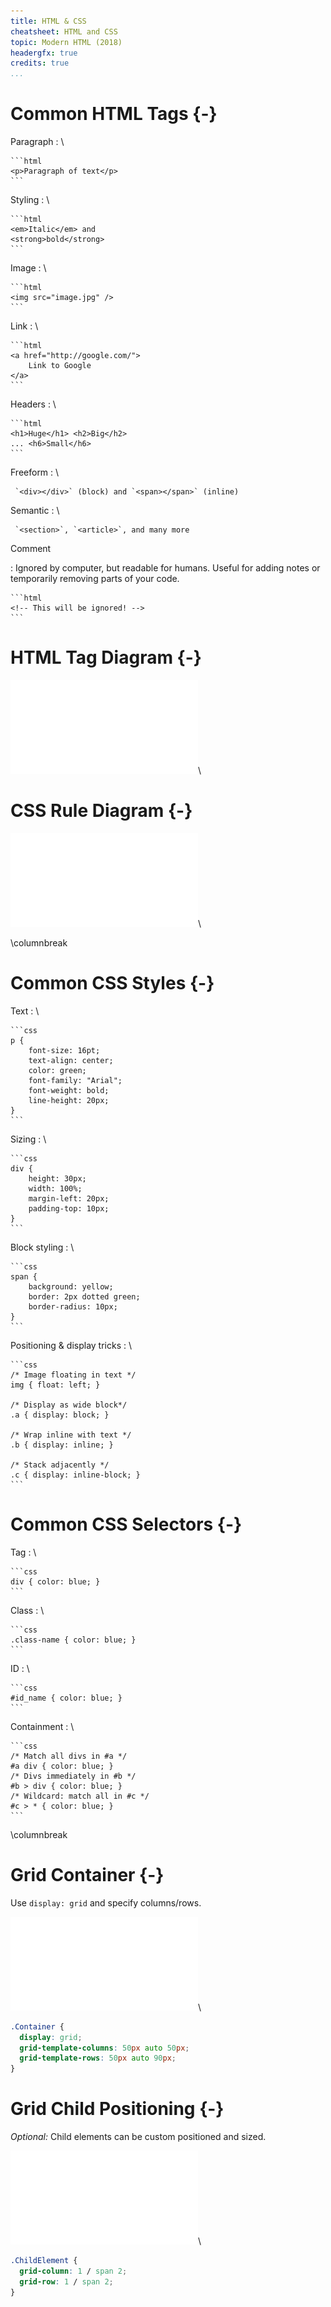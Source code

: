```yaml
---
title: HTML & CSS
cheatsheet: HTML and CSS
topic: Modern HTML (2018)
headergfx: true
credits: true
...
```


# Common HTML Tags {-}

Paragraph
:   \ 

    ```html
    <p>Paragraph of text</p>
    ```

Styling
:   \ 

    ```html
    <em>Italic</em> and
    <strong>bold</strong>
    ```

Image
:   \ 

    ```html
    <img src="image.jpg" />
    ```

Link
:   \ 

    ```html
    <a href="http://google.com/">
        Link to Google
    </a>
    ```

Headers
:   \ 

    ```html
    <h1>Huge</h1> <h2>Big</h2>
    ... <h6>Small</h6>
    ```

Freeform
:   \ 

     `<div></div>` (block) and `<span></span>` (inline)

Semantic
:   \ 

     `<section>`, `<article>`, and many more


Comment

:   Ignored by computer, but readable for humans.
    Useful for adding notes or temporarily removing
    parts of your code.

    ```html
    <!-- This will be ignored! -->
    ```


# HTML Tag Diagram {-}

![HTML tag](./kickstart-backend/images/anatomy_of_tag_cmu.pdf)\ 

# CSS Rule Diagram {-}

![CSS Rule](./kickstart-backend/images/anatomy_of_css_cmu.pdf)\ 

\columnbreak

# Common CSS Styles {-}



Text
:  \ 

    ```css
    p {
        font-size: 16pt;
        text-align: center;
        color: green;
        font-family: "Arial";
        font-weight: bold;
        line-height: 20px;
    }
    ```

Sizing
:   \ 

    ```css
    div {
        height: 30px;
        width: 100%;
        margin-left: 20px;
        padding-top: 10px;
    }
    ```

Block styling
:   \ 

    ```css
    span {
        background: yellow;
        border: 2px dotted green;
        border-radius: 10px;
    }
    ```

Positioning & display tricks
:   \ 

    ```css
    /* Image floating in text */
    img { float: left; }

    /* Display as wide block*/
    .a { display: block; }

    /* Wrap inline with text */
    .b { display: inline; }

    /* Stack adjacently */
    .c { display: inline-block; }
    ```

# Common CSS Selectors {-}

Tag
:   \ 

    ```css
    div { color: blue; }
    ```

Class
:   \ 

    ```css
    .class-name { color: blue; }
    ```

ID
:   \ 

    ```css
    #id_name { color: blue; }
    ```

Containment
:   \ 

    ```css
    /* Match all divs in #a */
    #a div { color: blue; }
    /* Divs immediately in #b */
    #b > div { color: blue; }
    /* Wildcard: match all in #c */
    #c > * { color: blue; }
    ```

\columnbreak


# Grid Container {-}

Use `display: grid` and specify columns/rows.

![Grid Example](./kickstart-frontend/images/grid_template_example.pdf)\ 

```css
.Container {
  display: grid;
  grid-template-columns: 50px auto 50px;
  grid-template-rows: 50px auto 90px;
}
```

# Grid Child Positioning {-}

*Optional:* Child elements can be custom positioned and sized.

![Grid Example](./kickstart-frontend/images/grid_child_example.pdf)\ 

```css
.ChildElement {
  grid-column: 1 / span 2;
  grid-row: 1 / span 2;
}
```

